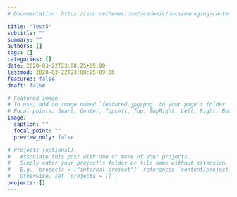 ```yaml
---
# Documentation: https://sourcethemes.com/academic/docs/managing-content/

title: "Test5"
subtitle: ""
summary: ""
authors: []
tags: []
categories: []
date: 2020-03-22T23:08:25+09:00
lastmod: 2020-03-22T23:08:25+09:00
featured: false
draft: false

# Featured image
# To use, add an image named `featured.jpg/png` to your page's folder.
# Focal points: Smart, Center, TopLeft, Top, TopRight, Left, Right, BottomLeft, Bottom, BottomRight.
image:
  caption: ""
  focal_point: ""
  preview_only: false

# Projects (optional).
#   Associate this post with one or more of your projects.
#   Simply enter your project's folder or file name without extension.
#   E.g. `projects = ["internal-project"]` references `content/project/deep-learning/index.md`.
#   Otherwise, set `projects = []`.
projects: []
---
```

